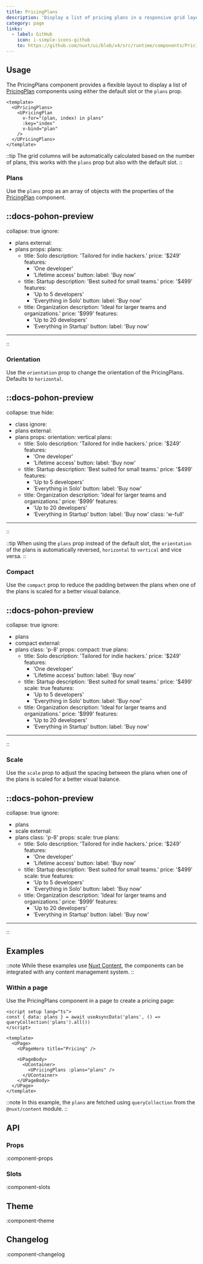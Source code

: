 ```yaml
---
title: PricingPlans
description: 'Display a list of pricing plans in a responsive grid layout.'
category: page
links:
  - label: GitHub
    icon: i-simple-icons-github
    to: https://github.com/nuxt/ui/blob/v4/src/runtime/components/PricingPlans.vue
---
```


## Usage

The PricingPlans component provides a flexible layout to display a list of [PricingPlan](/docs/components/pricing-plan) components using either the default slot or the `plans` prop.

```vue {2,8}
<template>
  <UPricingPlans>
    <UPricingPlan
      v-for="(plan, index) in plans"
      :key="index"
      v-bind="plan"
    />
  </UPricingPlans>
</template>
```

::tip
The grid columns will be automatically calculated based on the number of plans, this works with the `plans` prop but also with the default slot.
::

### Plans

Use the `plans` prop as an array of objects with the properties of the [PricingPlan](/docs/components/pricing-plan#props) component.

::docs-pohon-preview
---
collapse: true
ignore:
  - plans
external:
  - plans
props:
  plans:
    - title: Solo
      description: 'Tailored for indie hackers.'
      price: '$249'
      features:
        - 'One developer'
        - 'Lifetime access'
      button:
        label: 'Buy now'
    - title: Startup
      description: 'Best suited for small teams.'
      price: '$499'
      features:
        - 'Up to 5 developers'
        - 'Everything in Solo'
      button:
        label: 'Buy now'
    - title: Organization
      description: 'Ideal for larger teams and organizations.'
      price: '$999'
      features:
        - 'Up to 20 developers'
        - 'Everything in Startup'
      button:
        label: 'Buy now'
---
::

### Orientation

Use the `orientation` prop to change the orientation of the PricingPlans. Defaults to `horizontal`.

::docs-pohon-preview
---
collapse: true
hide:
  - class
ignore:
  - plans
external:
  - plans
props:
  orientation: vertical
  plans:
    - title: Solo
      description: 'Tailored for indie hackers.'
      price: '$249'
      features:
        - 'One developer'
        - 'Lifetime access'
      button:
        label: 'Buy now'
    - title: Startup
      description: 'Best suited for small teams.'
      price: '$499'
      features:
        - 'Up to 5 developers'
        - 'Everything in Solo'
      button:
        label: 'Buy now'
    - title: Organization
      description: 'Ideal for larger teams and organizations.'
      price: '$999'
      features:
        - 'Up to 20 developers'
        - 'Everything in Startup'
      button:
        label: 'Buy now'
  class: 'w-full'
---
::

::tip
When using the `plans` prop instead of the default slot, the `orientation` of the plans is automatically reversed, `horizontal` to `vertical` and vice versa.
::

### Compact

Use the `compact` prop to reduce the padding between the plans when one of the plans is scaled for a better visual balance.

::docs-pohon-preview
---
collapse: true
ignore:
  - plans
  - compact
external:
  - plans
class: 'p-8'
props:
  compact: true
  plans:
    - title: Solo
      description: 'Tailored for indie hackers.'
      price: '$249'
      features:
        - 'One developer'
        - 'Lifetime access'
      button:
        label: 'Buy now'
    - title: Startup
      description: 'Best suited for small teams.'
      price: '$499'
      scale: true
      features:
        - 'Up to 5 developers'
        - 'Everything in Solo'
      button:
        label: 'Buy now'
    - title: Organization
      description: 'Ideal for larger teams and organizations.'
      price: '$999'
      features:
        - 'Up to 20 developers'
        - 'Everything in Startup'
      button:
        label: 'Buy now'
---
::

### Scale

Use the `scale` prop to adjust the spacing between the plans when one of the plans is scaled for a better visual balance.

::docs-pohon-preview
---
collapse: true
ignore:
  - plans
  - scale
external:
  - plans
class: 'p-8'
props:
  scale: true
  plans:
    - title: Solo
      description: 'Tailored for indie hackers.'
      price: '$249'
      features:
        - 'One developer'
        - 'Lifetime access'
      button:
        label: 'Buy now'
    - title: Startup
      description: 'Best suited for small teams.'
      price: '$499'
      scale: true
      features:
        - 'Up to 5 developers'
        - 'Everything in Solo'
      button:
        label: 'Buy now'
    - title: Organization
      description: 'Ideal for larger teams and organizations.'
      price: '$999'
      features:
        - 'Up to 20 developers'
        - 'Everything in Startup'
      button:
        label: 'Buy now'
---
::

## Examples

::note
While these examples use [Nuxt Content](https://content.nuxt.com), the components can be integrated with any content management system.
::

### Within a page

Use the PricingPlans component in a page to create a pricing page:

```vue [pages/pricing/index.vue]{11}
<script setup lang="ts">
const { data: plans } = await useAsyncData('plans', () => queryCollection('plans').all())
</script>

<template>
  <UPage>
    <UPageHero title="Pricing" />

    <UPageBody>
      <UContainer>
        <UPricingPlans :plans="plans" />
      </UContainer>
    </UPageBody>
  </UPage>
</template>
```

::note
In this example, the `plans` are fetched using `queryCollection` from the `@nuxt/content` module.
::

## API

### Props

:component-props

### Slots

:component-slots

## Theme

:component-theme

## Changelog

:component-changelog
